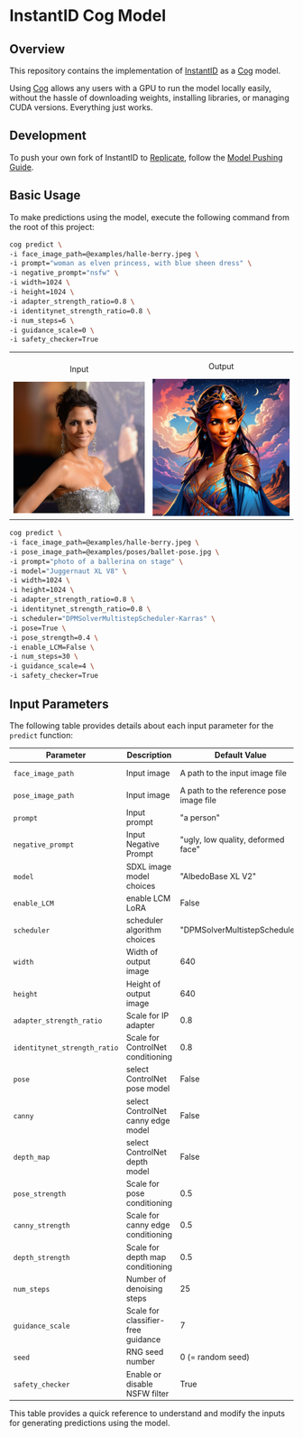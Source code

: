 # InstantID Cog Model

## Overview
This repository contains the implementation of [InstantID](https://github.com/InstantID/InstantID) as a [Cog](https://github.com/replicate/cog) model. 

Using [Cog](https://github.com/replicate/cog) allows any users with a GPU to run the model locally easily, without the hassle of downloading weights, installing libraries, or managing CUDA versions. Everything just works.

## Development
To push your own fork of InstantID to [Replicate](https://replicate.com), follow the [Model Pushing Guide](https://replicate.com/docs/guides/push-a-model).

## Basic Usage
To make predictions using the model, execute the following command from the root of this project:

```bash
cog predict \
-i face_image_path=@examples/halle-berry.jpeg \
-i prompt="woman as elven princess, with blue sheen dress" \
-i negative_prompt="nsfw" \
-i width=1024 \
-i height=1024 \
-i adapter_strength_ratio=0.8 \
-i identitynet_strength_ratio=0.8 \
-i num_steps=6 \
-i guidance_scale=0 \
-i safety_checker=True
```

<table>
  <tr>
    <td>
      <p align="center">Input</p>
      <img src="examples/halle-berry.jpeg" alt="Sample Input Image" width="100%"/>
    </td>
    <td>
      <p align="center">Output</p>
      <img src="examples/result.jpg" alt="Sample Output Image" width="100%"/>
    </td>
  </tr>
</table>

```bash
cog predict \
-i face_image_path=@examples/halle-berry.jpeg \
-i pose_image_path=@examples/poses/ballet-pose.jpg \
-i prompt="photo of a ballerina on stage" \
-i model="Juggernaut XL V8" \
-i width=1024 \
-i height=1024 \
-i adapter_strength_ratio=0.8 \
-i identitynet_strength_ratio=0.8 \
-i scheduler="DPMSolverMultistepScheduler-Karras" \
-i pose=True \
-i pose_strength=0.4 \
-i enable_LCM=False \
-i num_steps=30 \
-i guidance_scale=4 \
-i safety_checker=True
```

## Input Parameters

The following table provides details about each input parameter for the `predict` function:

| Parameter                       | Description                        | Default Value                                     | Range       |
| ------------------------------- | ---------------------------------- | --------------------------------------------------| ----------- |
| `face_image_path`               | Input image                        | A path to the input image file                    | Path string |
| `pose_image_path`               | Input image                        | A path to the reference pose image file           | Path string |
| `prompt`                        | Input prompt                       | "a person"                                        | String      |
| `negative_prompt`               | Input Negative Prompt              | "ugly, low quality, deformed face"                | String      |
| `model`                         | SDXL image model choices           | "AlbedoBase XL V2"                                | String      |
| `enable_LCM`                    | enable LCM LoRA                    | False                                             | Boolean     |
| `scheduler`                     | scheduler algorithm choices        | "DPMSolverMultistepScheduler"                     | String      |
| `width`                         | Width of output image              | 640                                               | 512 - 2048  |
| `height`                        | Height of output image             | 640                                               | 512 - 2048  |
| `adapter_strength_ratio`        | Scale for IP adapter               | 0.8                                               | 0.0 - 1.0   |
| `identitynet_strength_ratio`    | Scale for ControlNet conditioning  | 0.8                                               | 0.0 - 1.0   |
| `pose`                          | select ControlNet pose model       | False                                             | Boolean     |
| `canny`                         | select ControlNet canny edge model | False                                             | Boolean     |
| `depth_map`                     | select ControlNet depth model      | False                                             | Boolean     |
| `pose_strength`                 | Scale for pose conditioning        | 0.5                                               | 0.0 - 1.5   |
| `canny_strength`                | Scale for canny edge conditioning  | 0.5                                               | 0.0 - 1.5   |
| `depth_strength`                | Scale for depth map conditioning   | 0.5                                               | 0.0 - 1.5   |
| `num_steps`                     | Number of denoising steps          | 25                                                | 1 - 50      |
| `guidance_scale`                | Scale for classifier-free guidance | 7                                                 | 1 - 10      |
| `seed`                          | RNG seed number                    | 0 (= random seed)                                 | 0 - int MAX |
| `safety_checker`                | Enable or disable NSFW filter      | True                                              | Boolean     |

This table provides a quick reference to understand and modify the inputs for generating predictions using the model.
